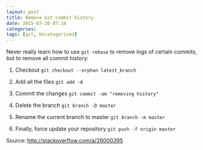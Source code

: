 ```yaml
---
layout: post
title: Remove Git commit history
date: 2015-07-30 07:10
categories: 
tags: [git, Uncategorized]
---
```


Never really learn how to use `git rebase` to remove logs of certain commits, but to remove all commit history:

1. Checkout `git checkout --orphan latest_branch`

1. Add all the files `git add -A`

1. Commit the changes `git commit -am "removing history"`

1. Delete the branch `git branch -D master`

1. Rename the current branch to master `git branch -m master`

1. Finally, force update your repository `git push -f origin master`

Source: http://stackoverflow.com/a/26000395